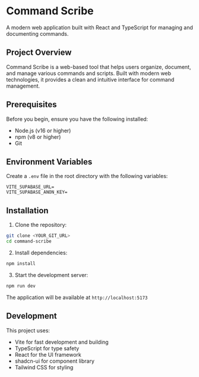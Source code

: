 # Command Scribe

A modern web application built with React and TypeScript for managing and documenting commands.

## Project Overview

Command Scribe is a web-based tool that helps users organize, document, and manage various commands and scripts. Built with modern web technologies, it provides a clean and intuitive interface for command management.

## Prerequisites

Before you begin, ensure you have the following installed:
- Node.js (v16 or higher)
- npm (v8 or higher)
- Git

## Environment Variables

Create a `.env` file in the root directory with the following variables:

```env
VITE_SUPABASE_URL=
VITE_SUPABASE_ANON_KEY=
```

## Installation

1. Clone the repository:
```bash
git clone <YOUR_GIT_URL>
cd command-scribe
```

2. Install dependencies:
```bash
npm install
```

3. Start the development server:
```bash
npm run dev
```

The application will be available at `http://localhost:5173`

## Development

This project uses:
- Vite for fast development and building
- TypeScript for type safety
- React for the UI framework
- shadcn-ui for component library
- Tailwind CSS for styling
